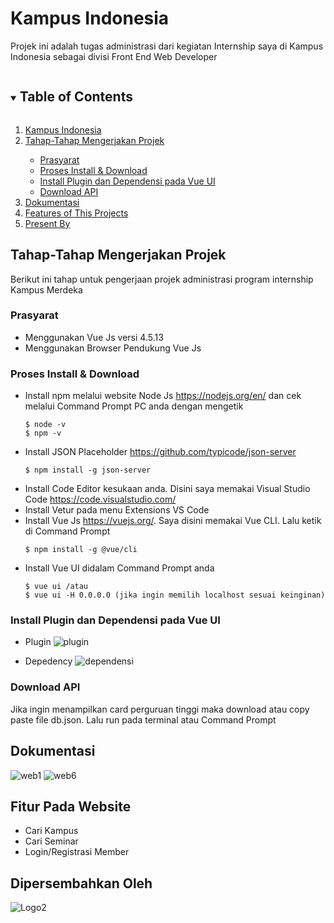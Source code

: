 # Kampus Indonesia
Projek ini adalah tugas administrasi dari kegiatan Internship saya di Kampus Indonesia sebagai divisi Front End Web Developer

<details open="open">
  <summary><h2 style="display: inline-block">Table of Contents</h2></summary>
  <ol>
    <li><a href="#kampus-indonesia">Kampus Indonesia</a></li>
    <li><a href="#tahap-tahap-mengerjakan-projek">Tahap-Tahap Mengerjakan Projek</a></li>
    <ul>
      <li><a href="#prasyarat">Prasyarat</a></li>
      <li><a href="#proses-install-&-download">Proses Install & Download</a></li>
      <li><a href="#install-plugin-dan-dependensi-pada-vue-ui">Install Plugin dan Dependensi pada Vue UI</a></li>
      <li><a href="#download-api">Download API</a></li>
    </ul>
    <li><a href="#dokumentasi">Dokumentasi</a></li>
    <li><a href="#features-of-this-projects">Features of This Projects</a></li> 
    <li><a href="#present-by">Present By</a></li>
  </ol>
</details>

## Tahap-Tahap Mengerjakan Projek
Berikut ini tahap untuk pengerjaan projek administrasi program internship Kampus Merdeka

### Prasyarat
- Menggunakan Vue Js versi 4.5.13
- Menggunakan Browser Pendukung Vue Js

### Proses Install & Download
- Install npm melalui website Node Js https://nodejs.org/en/ dan cek melalui Command Prompt PC anda dengan mengetik
  ```
  $ node -v
  $ npm -v
  ```
- Install JSON Placeholder https://github.com/typicode/json-server
   ```
  $ npm install -g json-server
  ```
- Install Code Editor kesukaan anda. Disini saya memakai Visual Studio Code https://code.visualstudio.com/
- Install Vetur pada menu Extensions VS Code
- Install Vue Js https://vuejs.org/. Saya disini memakai Vue CLI. Lalu ketik di Command Prompt
  ```
  $ npm install -g @vue/cli
  ```
- Install Vue UI didalam Command Prompt anda
  ```
  $ vue ui /atau 
  $ vue ui -H 0.0.0.0 (jika ingin memilih localhost sesuai keinginan) 
  ```
### Install Plugin dan Dependensi pada Vue UI
- Plugin
  ![plugin](https://user-images.githubusercontent.com/50481665/122192164-980c0f00-cebd-11eb-8ed9-efa4ae03599a.jpg)
  
- Depedency
  ![dependensi](https://user-images.githubusercontent.com/50481665/122192208-a528fe00-cebd-11eb-81fb-1df2ea54cdc3.jpg)

### Download API
Jika ingin menampilkan card perguruan tinggi maka download atau copy paste file db.json. Lalu run pada terminal atau Command Prompt

## Dokumentasi
![web1](https://user-images.githubusercontent.com/50481665/122197504-74979300-cec2-11eb-8e9d-bded926f0e66.jpg)
![web6](https://user-images.githubusercontent.com/50481665/122202868-a828ec00-cec7-11eb-807f-f05c1ac168b5.jpg)

## Fitur Pada Website
- Cari Kampus
- Cari Seminar
- Login/Registrasi Member

## Dipersembahkan Oleh
![Logo2](https://user-images.githubusercontent.com/50481665/122203479-461cb680-cec8-11eb-855f-292fa5e80079.png)

